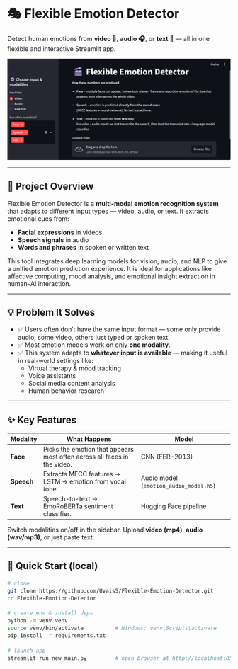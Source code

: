 # 🎭 Flexible Emotion Detector

Detect human emotions from **video 🎦**, **audio 🎧**, or **text 💬** — all in one flexible and interactive Streamlit app.

<p align="center">
  <img src="frontview.png" alt="App screenshot" width="640">
</p>

---

## 🧩 Project Overview

Flexible Emotion Detector is a **multi-modal emotion recognition system** that adapts to different input types — video, audio, or text. It extracts emotional cues from:

- **Facial expressions** in videos
- **Speech signals** in audio
- **Words and phrases** in spoken or written text

This tool integrates deep learning models for vision, audio, and NLP to give a unified emotion prediction experience. It is ideal for applications like affective computing, mood analysis, and emotional insight extraction in human–AI interaction.

---

## 💡 Problem It Solves

- ✅ Users often don’t have the same input format — some only provide audio, some video, others just typed or spoken text.
- ✅ Most emotion models work on only **one modality**.
- ✅ This system adapts to **whatever input is available** — making it useful in real-world settings like:
  - Virtual therapy & mood tracking
  - Voice assistants
  - Social media content analysis
  - Human behavior research

---

## ✨ Key Features
| Modality | What Happens | Model |
|----------|--------------|-------|
| **Face** | Picks the emotion that appears most often across all faces in the video. | CNN (FER-2013) |
| **Speech** | Extracts MFCC features → LSTM → emotion from vocal tone. | Audio model (`emotion_audio_model.h5`) |
| **Text** | Speech-to-text → EmoRoBERTa sentiment classifier. | Hugging Face pipeline |

Switch modalities on/off in the sidebar. Upload **video (mp4)**, **audio (wav/mp3)**, or just paste text.

---

## 🚀 Quick Start (local)

```bash
# clone
git clone https://github.com/Uvais5/Flexible-Emotion-Detector.git
cd Flexible-Emotion-Detector

# create env & install deps
python -m venv venv
source venv/bin/activate          # Windows: venv\Scripts\activate
pip install -r requirements.txt

# launch app
streamlit run new_main.py         # open browser at http://localhost:8501

